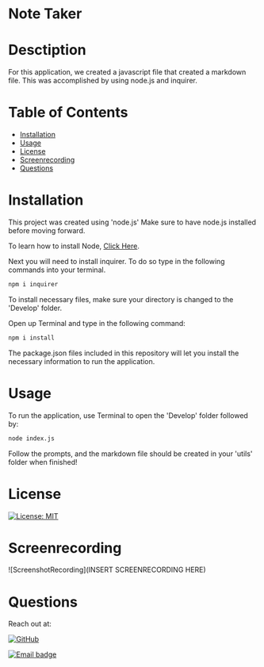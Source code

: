 # Note Taker

# Desctiption
For this application, we created a javascript file that created a markdown file. This was accomplished by using node.js and inquirer.

# Table of Contents
  * [Installation](#Installation)
  * [Usage](#Usage)
  * [License](#License)
  * [Screenrecording](#Screenrecording)
  * [Questions](#Questions)

# Installation
This project was created using 'node.js' Make sure to have node.js installed before moving forward.

To learn how to install Node, [Click Here](https://nodejs.org/en/download/package-manager/).


Next you will need to install inquirer. To do so type in the following commands into your terminal.

```bash
npm i inquirer
```

To install necessary files, make sure your directory is changed to the 'Develop' folder.

Open up Terminal and type in the following command:

```bash
npm i install
```
The package.json files included in this repository will let you install the necessary information to run the application.

# Usage
To run the application, use Terminal to open the 'Develop' folder followed by:

```bash
node index.js
```
Follow the prompts, and the markdown file should be created in your 'utils' folder when finished!
# License

[![License: MIT](https://img.shields.io/badge/License-MIT-red.svg)](https://kuyajasper.mit-license.org)


# Screenrecording

![ScreenshotRecording](INSERT SCREENRECORDING HERE)

# Questions

Reach out at:

[![GitHub](https://img.shields.io/badge/GitHub-100000?style=for-the-badge&logo=github&logoColor=white)](https://github.com/KuyaJasper)

[![Email badge](https://img.shields.io/badge/Email-abarquezj1@gmail.com-red.svg)](mailto:abarquezj1@gmail.com)

